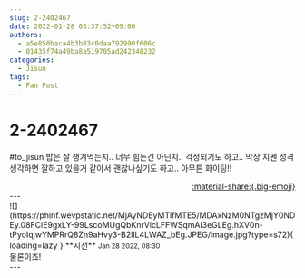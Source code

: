 ```yaml
---
slug: 2-2402467
date: 2022-01-28 03:37:52+09:00
authors:
  - a5e850baca4b3b03c0daa792990f606c
  - 01435f74a49ba8a519705ad242348232
categories:
  - Jisun
tags:
  - Fan Post
---
```


# 2-2402467

<div class="post-container" markdown="1">
<div class="content-container md-sidebar__scrollwrap" markdown="1">

\#to_jisun 밥은 잘 챙겨먹는지.. 너무 힘든건 아닌지.. 걱정되기도 하고.. 막상 지쎈 성격 생각하면 잘하고 있을거 같아서 괜찮나싶기도 하고.. 아무튼 화이팅!! 

</div>
</div>

<div style="text-align: right;" markdown="1">
<a href="https://weverse.io/fromis9/fanpost/2-2402467" style="text-align: right;">:material-share:{.big-emoji}</a>
</div>
---

<div class="comments-container md-sidebar__scrollwrap" markdown="1">
<div class="comment" markdown="1">
<div class='id-container' markdown="1">
![](https://phinf.wevpstatic.net/MjAyNDEyMTlfMTE5/MDAxNzM0NTgzMjY0NDEy.08FClE9gxLY-99LscoMUgQbKnrVicLFFWSqmAi3eGLEg.hXV0n-tPyoIqjwYMPRrQ8Zn9aHvy3-B2llL4LWAZ_bEg.JPEG/image.jpg?type=s72){ loading=lazy }
**<span class="artist">지선</span>** <small>Jan 28 2022, 08:30</small><br>
</div>
<div class='comment-body' markdown="1">
물론이죠!
</div>
</div>
</div>
---
